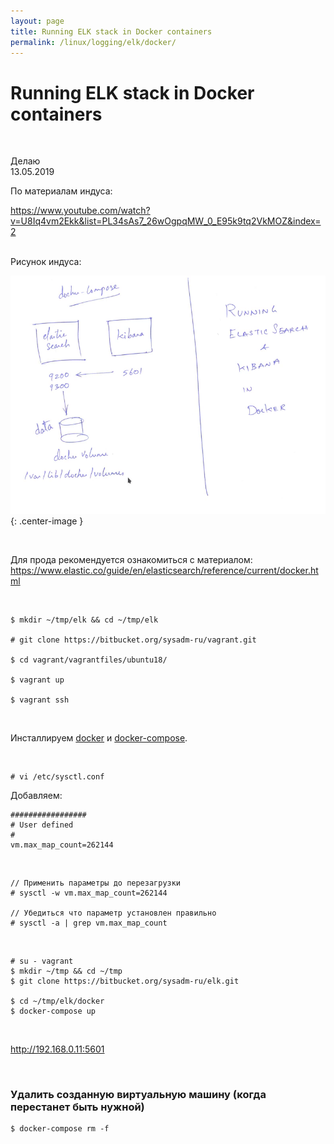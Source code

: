 ```yaml
---
layout: page
title: Running ELK stack in Docker containers
permalink: /linux/logging/elk/docker/
---
```


# Running ELK stack in Docker containers

<br/>

Делаю  
13.05.2019

По материалам индуса:

https://www.youtube.com/watch?v=U8Iq4vm2Ekk&list=PL34sAs7_26wOgpqMW_0_E95k9tq2VkMOZ&index=2

<br/>
Рисунок индуса:
<br/>

![elk docker](/img/linux/logging/elk/intall/elk-docker.png "elk docker"){: .center-image }

<br/>

Для прода рекомендуется ознакомиться с материалом:  
https://www.elastic.co/guide/en/elasticsearch/reference/current/docker.html

<br/>

    $ mkdir ~/tmp/elk && cd ~/tmp/elk

    # git clone https://bitbucket.org/sysadm-ru/vagrant.git

    $ cd vagrant/vagrantfiles/ubuntu18/

    $ vagrant up

    $ vagrant ssh

<br/>

Инсталлируем <a href="/linux/containers/docker/install/ubuntu/">docker</a> и <a href="/linux/containers/docker/tools/docker-compose/install/ubuntu/">docker-compose</a>.

<br/>

    # vi /etc/sysctl.conf

Добавляем:

```
#################
# User defined
#
vm.max_map_count=262144
```

<br/>

    // Применить параметры до перезагрузки
    # sysctl -w vm.max_map_count=262144

    // Убедиться что параметр установлен правильно
    # sysctl -a | grep vm.max_map_count

<br/>

    # su - vagrant
    $ mkdir ~/tmp && cd ~/tmp
    $ git clone https://bitbucket.org/sysadm-ru/elk.git

    $ cd ~/tmp/elk/docker
    $ docker-compose up

<br/>

http://192.168.0.11:5601

<br/>

### Удалить созданную виртуальную машину (когда перестанет быть нужной)

    $ docker-compose rm -f

